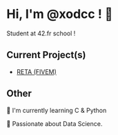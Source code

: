 # Hi, I'm @xodcc ! 👋

Student at 42.fr school !


## Current Project(s)

 - [RETA (FIVEM)](https://reta.games)

## Other
🧠 I'm currently learning C & Python

👀 Passionate about Data Science.
